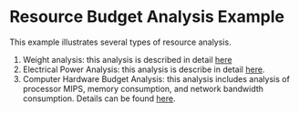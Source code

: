 # Resource Budget Analysis Example
This example illustrates several types of resource analysis.
1. Weight analysis: this analysis is described in detail [here](https://rawgit.com/osate/osate2-core/develop/org.osate.help/html/plugins/MassAnalysis.html)
2. Electrical Power Analysis: this analysis is describe in detail [here](https://rawgit.com/osate/osate2-core/develop/org.osate.help/html/plugins/ElectricalPower.html).
3. Computer Hardware Budget Analysis: this analysis includes analysis of processor MIPS, memory consumption, and network bandwidth consumption. Details can be found [here](https://rawgit.com/osate/osate2-core/develop/org.osate.help/html/plugins/ResourceBudgets.html).
